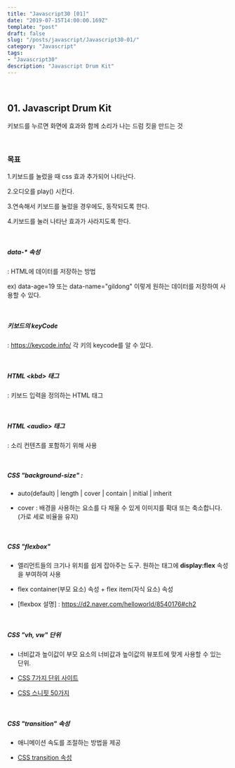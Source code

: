 ```yaml
---
title: "Javascript30 [01]"
date: "2019-07-15T14:00:00.169Z"
template: "post"
draft: false
slug: "/posts/javascript/Javascript30-01/"
category: "Javascript"
tags:
- "Javascript30"
description: "Javascript Drum Kit"
---
```


<br>

## 01. Javascript Drum Kit

키보드를 누르면 화면에 효과와 함께 소리가 나는 드럼 킷을 만드는 것

<br>

### 목표

1.키보드를 눌렀을 때 css 효과 추가되어 나타난다.

2.오디오를 play() 시킨다.

3.연속해서 키보드를 눌렀을 경우에도, 동작되도록 한다.

4.키보드를 눌러 나타난 효과가 사라지도록 한다.

<br>

##### data-* 속성
: HTML에 데이터를 저장하는 방법

ex) data-age=19 또는 data-name="gildong" 이렇게 원하는 데이터를 저장하여 사용할 수 있다.

<br>

##### 키보드의 keyCode
: https://keycode.info/ 각 키의 keycode를 알 수 있다.

<br>

##### HTML \<kbd\> 태그
: 키보드 입력을 정의하는 HTML 태그

<br>

##### HTML \<audio\> 태그
: 소리 컨텐츠를 포함하기 위해 사용

<br>

##### CSS "background-size" :

  - auto(default) | length | cover | contain | initial | inherit

  - cover : 배경을 사용하는 요소를 다 채울 수 있게 이미지를 확대 또는 축소합니다. (가로 세로 비율을 유지)

<br>

##### CSS "flexbox"

  - 엘리먼트들의 크기나 위치를 쉽게 잡아주는 도구. 원하는 태그에 <b>display:flex</b> 속성을 부여하여 사용

  - flex container(부모 요소) 속성 + flex item(자식 요소) 속성

  - [flexbox 설명] : https://d2.naver.com/helloworld/8540176#ch2

<br>

##### CSS "vh, vw" 단위

  - 너비값과 높이값이 부모 요소의 너비값과 높이값의 뷰포트에 맞게 사용할 수 있는 단위.

  - [CSS 7가지 단위 사이트](https://webdesign.tutsplus.com/ko/articles/7-css-units-you-might-not-know-about--cms-22573)

- [CSS 스니핏 50가지](https://nolboo.kim/blog/2013/07/22/50-useful-css-snippets/)

<br>

##### CSS "transition" 속성

- 애니메이션 속도를 조절하는 방법을 제공

- [CSS transition 속성](https://developer.mozilla.org/ko/docs/Web/CSS/CSS_Transitions/Using_CSS_transitions)
